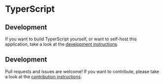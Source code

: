 # TyperScript

## Development

If you want to build TyperScript yourself, or want to self-host this application, take a look at the [development instructions](./DEVELOPMENT.md).

## Development

Pull requests and issues are welcome! If you want to contribute, please take a look at the [contribution instructions](./CONTRIBUTING.md).
